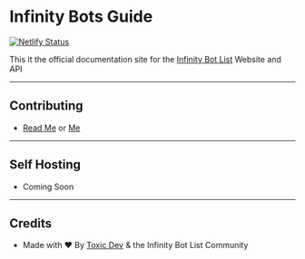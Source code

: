 # Infinity Bots Guide
[![Netlify Status](https://api.netlify.com/api/v1/badges/0b1de5fd-c932-4128-85b3-5268a61bfc7e/deploy-status)](https://app.netlify.com/sites/confident-panini-145ce5/deploys)

This it the official documentation site for the [Infinity Bot List](https://infinitybotlist.com) Website and API

--- 

## Contributing
* [Read Me](./docs/contributions/authoring.md) or [Me](https://docs.botlist.site/contributions/authoring/)

--- 

## Self Hosting
* Coming Soon

---

## Credits
* Made with ❤️ By [Toxic Dev](https://toxicdev.me) & the Infinity Bot List Community

